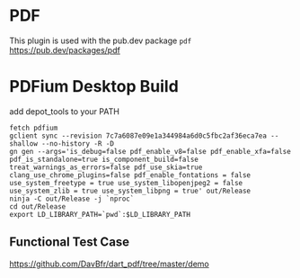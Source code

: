# PDF

This plugin is used with the pub.dev package `pdf`
https://pub.dev/packages/pdf

# PDFium Desktop Build

add depot_tools to your PATH

    fetch pdfium
    gclient sync --revision 7c7a6087e09e1a344984a6d0c5fbc2af36eca7ea --shallow --no-history -R -D
    gn gen --args='is_debug=false pdf_enable_v8=false pdf_enable_xfa=false pdf_is_standalone=true is_component_build=false treat_warnings_as_errors=false pdf_use_skia=true clang_use_chrome_plugins=false pdf_enable_fontations = false use_system_freetype = true use_system_libopenjpeg2 = false use_system_zlib = true use_system_libpng = true' out/Release
    ninja -C out/Release -j `nproc`
    cd out/Release
    export LD_LIBRARY_PATH=`pwd`:$LD_LIBRARY_PATH

## Functional Test Case

https://github.com/DavBfr/dart_pdf/tree/master/demo
